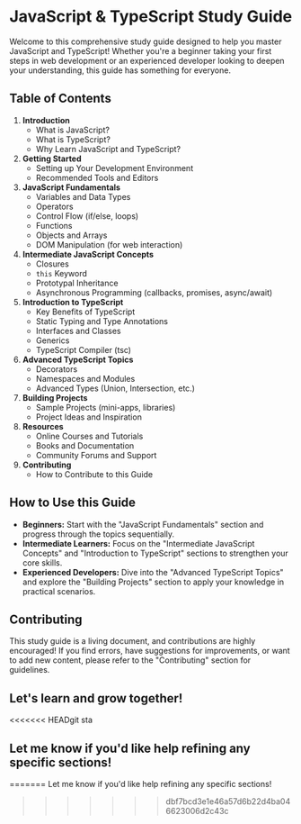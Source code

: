 
# JavaScript & TypeScript Study Guide

Welcome to this comprehensive study guide designed to help you master JavaScript and TypeScript! Whether you're a beginner taking your first steps in web development or an experienced developer looking to deepen your understanding, this guide has something for everyone.

## Table of Contents

1. **Introduction**
   - What is JavaScript?
   - What is TypeScript?
   - Why Learn JavaScript and TypeScript?
2. **Getting Started**
   - Setting up Your Development Environment
   - Recommended Tools and Editors
3. **JavaScript Fundamentals**
   - Variables and Data Types
   - Operators
   - Control Flow (if/else, loops)
   - Functions
   - Objects and Arrays
   - DOM Manipulation (for web interaction)
4. **Intermediate JavaScript Concepts**
   - Closures
   - `this` Keyword
   - Prototypal Inheritance
   - Asynchronous Programming (callbacks, promises, async/await)
5. **Introduction to TypeScript**
   - Key Benefits of TypeScript
   - Static Typing and Type Annotations
   - Interfaces and Classes
   - Generics
   - TypeScript Compiler (tsc)
6. **Advanced TypeScript Topics**
   - Decorators
   - Namespaces and Modules
   - Advanced Types (Union, Intersection, etc.)
7. **Building Projects**
   - Sample Projects (mini-apps, libraries)
   - Project Ideas and Inspiration
8. **Resources**
   - Online Courses and Tutorials
   - Books and Documentation
   - Community Forums and Support
9. **Contributing**
   - How to Contribute to this Guide

## How to Use this Guide

- **Beginners:** Start with the "JavaScript Fundamentals" section and progress through the topics sequentially.
- **Intermediate Learners:**  Focus on the "Intermediate JavaScript Concepts" and "Introduction to TypeScript" sections to strengthen your core skills.
- **Experienced Developers:** Dive into the "Advanced TypeScript Topics" and explore the "Building Projects" section to apply your knowledge in practical scenarios.

## Contributing

This study guide is a living document, and contributions are highly encouraged! If you find errors, have suggestions for improvements, or want to add new content, please refer to the "Contributing" section for guidelines.

Let's learn and grow together!
---


<<<<<<< HEADgit sta
## Let me know if you'd like help refining any specific sections!
=======
Let me know if you'd like help refining any specific sections!
>>>>>>> dbf7bcd3e1e46a57d6b22d4ba046623006d2c43c
